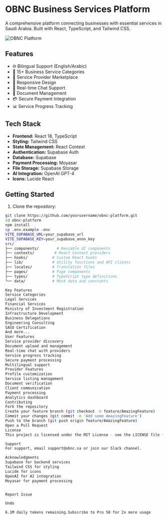 # OBNC Business Services Platform

A comprehensive platform connecting businesses with essential services in Saudi Arabia. Built with React, TypeScript, and Tailwind CSS.

![OBNC Platform](https://images.unsplash.com/photo-1486406146926-c627a92ad1ab?auto=format&fit=crop&w=1200&q=80)

## Features

- 🌐 Bilingual Support (English/Arabic)
- 💼 15+ Business Service Categories
- 🤝 Service Provider Marketplace
- 📱 Responsive Design
- 💬 Real-time Chat Support
- 📄 Document Management
- 💳 Secure Payment Integration
- 📊 Service Progress Tracking

## Tech Stack

- **Frontend:** React 18, TypeScript
- **Styling:** Tailwind CSS
- **State Management:** React Context
- **Authentication:** Supabase Auth
- **Database:** Supabase
- **Payment Processing:** Moyasar
- **File Storage:** Supabase Storage
- **AI Integration:** OpenAI GPT-4
- **Icons:** Lucide React

## Getting Started

1. Clone the repository:
```bash
git clone https://github.com/yourusername/obnc-platform.git
cd obnc-platform
npm install
cp .env.example .env
VITE_SUPABASE_URL=your_supabase_url
VITE_SUPABASE_KEY=your_supabase_anon_key
src/
├── components/        # Reusable UI components
├── contexts/         # React Context providers
├── hooks/           # Custom React hooks
├── lib/             # Utility functions and API clients
├── locales/         # Translation files
├── pages/           # Page components
├── types/           # TypeScript type definitions
└── data/            # Mock data and constants

Key Features
Service Categories
Legal Services
Financial Services
Ministry of Investment Registration
Infrastructure Development
Business Delegations
Engineering Consulting
SASO Certification
And more...
User Features
Service provider discovery
Document upload and management
Real-time chat with providers
Service progress tracking
Secure payment processing
Multilingual support
Provider Features
Profile customization
Service listing management
Document verification
Client communication
Payment processing
Analytics dashboard
Contributing
Fork the repository
Create your feature branch (git checkout -b feature/AmazingFeature)
Commit your changes (git commit -m 'Add some AmazingFeature')
Push to the branch (git push origin feature/AmazingFeature)
Open a Pull Request
License
This project is licensed under the MIT License - see the LICENSE file for details.

Support
For support, email support@obnc.sa or join our Slack channel.

Acknowledgments
Supabase for backend services
Tailwind CSS for styling
Lucide for icons
OpenAI for AI integration
Moyasar for payment processing


Report Issue

Undo

6.1M daily tokens remaining.Subscribe to Pro 50 for 2x more usage


